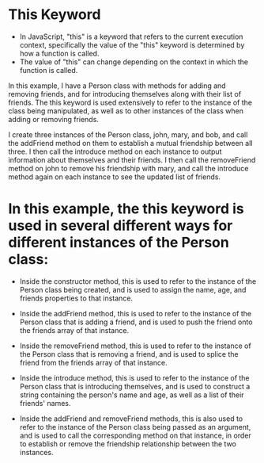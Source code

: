 # This Keyword
- In JavaScript, "this" is a keyword that refers to the current execution context, specifically the value of the "this" keyword is determined by how a function is called.
- The value of "this" can change depending on the context in which the function is called.

In this example, I have a Person class with methods for adding and removing friends, and for introducing themselves along with their list of friends.
The this keyword is used extensively to refer to the instance of the class being manipulated, as well as to other instances of the class when adding or removing friends.

I create three instances of the Person class, john, mary, and bob, and call the addFriend method on them to establish a mutual friendship between all three.
I then call the introduce method on each instance to output information about themselves and their friends.
I then call the removeFriend method on john to remove his friendship with mary, and call the introduce method again on each instance to see the updated list of friends.

# In this example, the this keyword is used in several different ways for different instances of the Person class:
- Inside the constructor method, this is used to refer to the instance of the Person class being created, and is used to assign the name, age, and friends properties to that instance.

- Inside the addFriend method, this is used to refer to the instance of the Person class that is adding a friend, and is used to push the friend onto the friends array of that instance.

- Inside the removeFriend method, this is used to refer to the instance of the Person class that is removing a friend, and is used to splice the friend from the friends array of that instance.

- Inside the introduce method, this is used to refer to the instance of the Person class that is introducing themselves, and is used to construct a string containing the person's name and age, as well as a list of their friends' names.

- Inside the addFriend and removeFriend methods, this is also used to refer to the instance of the Person class being passed as an argument, and is used to call the corresponding method on that instance, in order to establish or remove the friendship relationship between the two instances.
